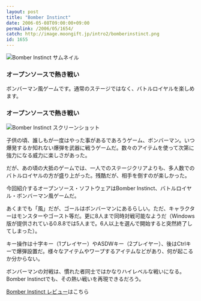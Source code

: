 ```yaml
---
layout: post
title: "Bomber Instinct"
date: 2006-05-08T09:00:00+09:00
permalink: /2006/05/1654/
catch: http://image.moongift.jp/intro2/bomberinstinct.png
id: 1655
---
```

 ![Bomber Instinct サムネイル](http://image.moongift.jp/intro2/bomberinstinct.t.png "Bomber Instinct サムネイル")
  

### オープンソースで熱き戦い
  
ボンバーマン風ゲームです。通常のステージではなく、バトルロイヤルを楽しめます。  
<!--more-->  

### オープンソースで熱き戦い
  

![Bomber Instinct スクリーンショット](http://image.moongift.jp/intro2/bomberinstinct.png "Bomber Instinct スクリーンショット")

  

子供の頃、誰しもが一度はやった事があるであろうゲーム、ボンバーマン。いつ爆発するか知れない爆弾を武器に戦うゲームだ。数々のアイテムを使って次第に強力になる威力に楽しさがあった。

  

だが、あの頃の大抵のゲームでは、一人でのステージクリアよりも、多人数でのバトルロイヤルの方が盛り上がった。残酷だが、相手を倒すのが楽しかった。

  

今回紹介するオープンソース・ソフトウェアはBomber Instinct、バトルロイヤル・ボンバーマン風ゲームだ。

  

あくまでも「風」だが、ゴールはボンバーマンにあるらしい。ただ、キャラクターはモンスターやゴースト等だ。更に8人まで同時対戦可能なようだ（Windows版が提供されている0.8.8では5人まで。6人以上を選んで開始すると突然終了してしまった）。

  

キー操作は十字キー（1プレイヤー）やASDWキー（2プレイヤー）、後はCtrlキーで爆弾設置だ。様々なアイテムやワープするアイテムなどがあり、何が起こるか分からない。

  

ボンバーマンの対戦は、慣れた者同士ではかなりハイレベルな戦いになる。Bomber Instinctでも、その熱い戦いを再現できるだろう。

  

[Bomber Instinct レビュー](http://oss.moongift.jp/review/i-1656.html)はこちら

